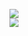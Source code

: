 [![](https://img.shields.io/badge/Made%20With-Github%20Spray-lightgrey.svg?style=for-the-badge&logo=github)](https://github.com/Annihil/github-spray#22147)  
[![](https://i.imgur.com/2DrTn0Z.gif)](https://github.com/Annihil/github-spray)